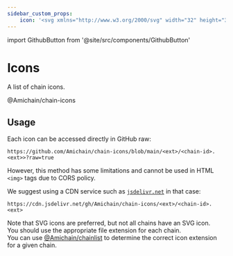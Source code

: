```yaml
---
sidebar_custom_props:
    icon: '<svg xmlns="http://www.w3.org/2000/svg" width="32" height="32" viewBox="0 0 24 24"><g fill="none" stroke="currentColor" stroke-linecap="round" stroke-linejoin="round" stroke-width="1.5" color="currentColor"><path d="M22 12c0 5.523-4.477 10-10 10S2 17.523 2 12S6.477 2 12 2s10 4.477 10 10"/><path d="M9 12h4.2M9 12V9.296c0-.471 0-.707.146-.853c.147-.147.383-.147.854-.147h3.2c.994 0 1.8.83 1.8 1.852S14.194 12 13.2 12M9 12v2.704c0 .471 0 .707.146.853c.147.147.383.147.854.147h3.2c.994 0 1.8-.83 1.8-1.852S14.194 12 13.2 12m-2.706-3.704V7m0 10v-1.296m2.404-7.408V7m0 10v-1.296"/></g></svg>'
---
```

import GithubButton from '@site/src/components/GithubButton'

# Icons

A list of chain icons.

<GithubButton href="https://github.com/Amichain/chain-icons">@Amichain/chain-icons</GithubButton>

## Usage

Each icon can be accessed directly in GitHub raw:
```
https://github.com/Amichain/chain-icons/blob/main/<ext>/<chain-id>.<ext>>?raw=true
```

However, this method has some limitations and cannot be used in HTML `<img>` tags due to CORS policy.

We suggest using a CDN service such as [`jsdelivr.net`](https://jsdelivr.net) in that case:
```
https://cdn.jsdelivr.net/gh/Amichain/chain-icons/<ext>/<chain-id>.<ext>
```

Note that SVG icons are preferred, but not all chains have an SVG icon.  
You should use the appropriate file extension for each chain.  
You can use [@Amichain/chainlist](https://github.com/Amichain/chainlist) to determine the correct icon extension for a given chain.